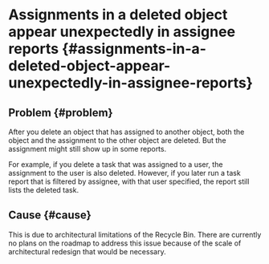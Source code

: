 


# Assignments in a deleted object appear unexpectedly in assignee reports {#assignments-in-a-deleted-object-appear-unexpectedly-in-assignee-reports}



## Problem {#problem}

After you delete an object that has assigned to another object, both the object and the assignment to the other object are deleted. But the assignment might still show up in some reports.


For example, if you delete a task that was assigned to a user, the assignment to the user is also deleted. However, if you later run a task report that is filtered by assignee, with that user specified, the report still lists the deleted task.  



## Cause {#cause}

This is due to architectural limitations of the Recycle Bin. There are currently no plans on the roadmap to address this issue because of the scale of architectural redesign that would be necessary. 
